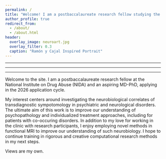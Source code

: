 ```yaml
---
permalink: /
title: "Welcome! I am a postbaccalaureate research fellow studying the brain, behavior, and medicine."
author_profile: true
redirect_from: 
  - /about/
  - /about.html
header:
  overlay_image: neuroart.jpg
  overlay_filter: 0.3
  caption: "Ramón y Cajal Inspired Portrait"
---
```


<style>
/* On mobile: reset avatar position */
@media (min-width: 580px) {
  .sidebar {
  position: absolute;
  top: 200px;
  left: 20
  }
}
</style>

---
---
---
Welcome to the site. I am a postbaccalaureate research fellow at the National Institute on Drug Abuse (NIDA) and an aspiring MD-PhD, applying in the 2026 application cycle.


My interest centers around investigating the neurobiological correlates of transdiagnostic sympotomology in psychiatric and neurological disorders. The ultimate aim of this work is to improve our understanding of psychopathology and individualized treatment approaches, including for patients with co-occuring disorders. In addition to my love for working in the clinic with research participants, I enjoy employing novel methods in functional MRI to improve our understanding of such neurobiology. I hope to continue training in rigorous and creative computational research methods in my next steps. 


Views are my own.
